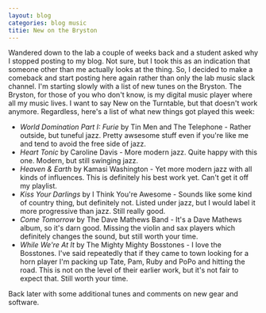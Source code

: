 ```yaml
---
layout: blog
categories: blog music
titie: New on the Bryston
---
```

Wandered down to the lab a couple of weeks back and a student asked why I stopped posting to my blog.  Not sure, but I took this as an indication that someone other than me actually looks at the thing.  So, I decided to make a comeback and start posting here again rather than only the lab music slack channel.  I'm starting slowly with a list of new tunes on the Bryston.  The Bryston, for those of you who don't know, is my digital music player where all my music lives.  I want to say New on the Turntable, but that doesn't work anymore.  Regardless, here's a list of what new things got played this week:

* _World Domination Part I: Furie_ by Tin Men and The Telephone - Rather outside, but tuneful jazz.  Pretty awsesome stuff even if you're like me and tend to avoid the free side of jazz.
* _Heart Tonic_ by Caroline Davis - More modern jazz.  Quite happy with this one.  Modern, but still swinging jazz.
* _Heaven & Earth_ by Kamasi Washington - Yet more modern jazz with all kinds of influences.  This is definitely his best work yet.  Can't get it off my playlist.
* _Kiss Your Darlings_ by I Think You're Awesome - Sounds like some kind of country thing, but definitely not.  Listed under jazz, but I would label it more progressive than jazz.  Still really good.
* _Come Tomorrow_ by The Dave Mathews Band - It's a Dave Mathews album, so it's darn good.  Missing the violin and sax players which definitely changes the sound, but still worth your time.
* _While We're At It_ by The Mighty Mighty Bosstones - I love the Bosstones.  I've said repeatedly that if they came to town looking for a horn player I'm packing up Tate, Pam, Ruby and PoPo and hitting the road.  This is not on the level of their earlier work, but it's not fair to expect that.  Still worth your time.

Back later with some additional tunes and comments on new gear and software.
